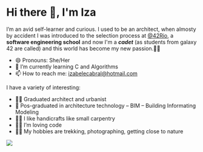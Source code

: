 # Hi there 👋, I'm Iza

I’m an avid self-learner and curious. I used to be an architect, when almosty by accident I was introduced to the selection process at [@42Rio](https://42.rio/), a **software engineering school** and now I'm a ***cadet*** (as students from galaxy 42 are called) and this world has become my new passion.👩‍💻

-	😄 Pronouns: She/Her
-	🌱 I’m currently learning C and Algorithms
-	📫 How to reach me: izabelecabral@hotmail.com

I have a variety of interesting: 
-	👩‍🎓 Graduated architect and urbanist
-	🏩 Pos-graduated in architecture technology – BIM – Building Informating Modeling  
-	👩‍🔧 I like handicrafts like small carpentry 
-	👩‍💻 I’m loving code
-	🚶‍♀️ My hobbies are trekking, photographing, getting close to nature



<div>
  <a href="https://github.com/izacabral">
  <img heigth="180em" src="github-readme-stats.vercel.app/api?username=izacabral&theme=graywhite&show_icons=true">
</div>




